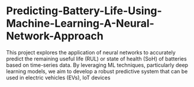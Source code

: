 # Predicting-Battery-Life-Using-Machine-Learning-A-Neural-Network-Approach
This project explores the application of neural networks to accurately predict the remaining useful life (RUL) or state of health (SoH) of batteries based on time-series data. By leveraging ML techniques, particularly deep learning models, we aim to develop a robust predictive system that can be used in electric vehicles (EVs), IoT devices

